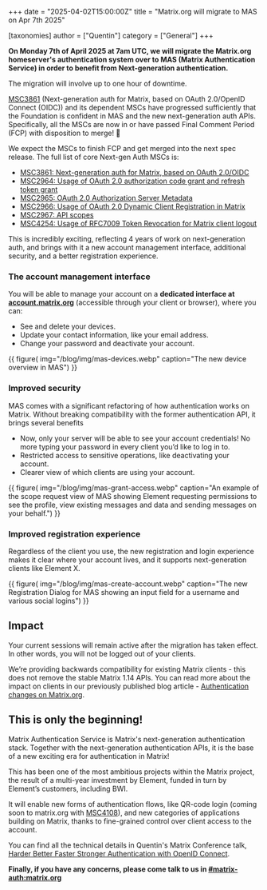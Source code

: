 +++
date = "2025-04-02T15:00:00Z"
title = "Matrix.org will migrate to MAS on Apr 7th 2025"

[taxonomies]
author = ["Quentin"]
category = ["General"]
+++

**On Monday 7th of April 2025 at 7am UTC, we will migrate the Matrix.org homeserver's authentication system over to MAS (Matrix Authentication Service) in order to benefit from Next-generation authentication.**

The migration will involve up to one hour of downtime.

[MSC3861](https://github.com/matrix-org/matrix-spec-proposals/pull/3861) (Next-generation auth for Matrix, based on OAuth 2.0/OpenID Connect (OIDC)) and its dependent MSCs have progressed sufficiently that the Foundation is confident in MAS and the new next-generation auth APIs. Specifically, all the MSCs are now in or have passed Final Comment Period (FCP) with disposition to merge! 🎉

We expect the MSCs to finish FCP and get merged into the next spec release. The full list of core Next-gen Auth MSCs is:

* [MSC3861: Next-generation auth for Matrix, based on OAuth 2.0/OIDC](https://github.com/matrix-org/matrix-spec-proposals/pull/3861)
* [MSC2964: Usage of OAuth 2.0 authorization code grant and refresh token grant](https://github.com/matrix-org/matrix-spec-proposals/pull/2964)
* [MSC2965: OAuth 2.0 Authorization Server Metadata](https://github.com/matrix-org/matrix-spec-proposals/pull/2965)
* [MSC2966: Usage of OAuth 2.0 Dynamic Client Registration in Matrix](https://github.com/matrix-org/matrix-spec-proposals/pull/2966)
* [MSC2967: API scopes](https://github.com/matrix-org/matrix-spec-proposals/pull/2967)
* [MSC4254: Usage of RFC7009 Token Revocation for Matrix client logout](https://github.com/matrix-org/matrix-spec-proposals/pull/4254)

This is incredibly exciting, reflecting 4 years of work on next-generation auth, and brings with it a new account management interface, additional security, and a better registration experience.

<!-- more -->

### The account management interface

You will be able to manage your account on a **dedicated interface at [account.matrix.org](https://account.matrix.org)** (accessible through your client or browser), where you can:

* See and delete your devices.
* Update your contact information, like your email address.
* Change your password and deactivate your account.

{{ figure(
    img="/blog/img/mas-devices.webp"
    caption="The new device overview in MAS")
}}

### Improved security

MAS comes with a significant refactoring of how authentication works on Matrix. Without breaking compatibility with the former authentication API, it brings several benefits

* Now, only your server will be able to see your account credentials! No more typing your password in every client you’d like to log in to.
* Restricted access to sensitive operations, like deactivating your account.
* Clearer view of which clients are using your account.

{{ figure(
    img="/blog/img/mas-grant-access.webp"
    caption="An example of the scope request view of MAS showing Element requesting permissions to see the profile, view existing messages and data and sending messages on your behalf.")
}}

### Improved registration experience

Regardless of the client you use, the new registration and login experience makes it clear where your account lives, and it supports next-generation clients like Element X.

{{ figure(
    img="/blog/img/mas-create-account.webp"
    caption="The new Registration Dialog for MAS showing an input field for a username and various social logins")
}}

## Impact

Your current sessions will remain active after the migration has taken effect. In other words, you will not be logged out of your clients.

We’re providing backwards compatibility for existing Matrix clients - this does not remove the stable Matrix 1.14 APIs. You can read more about the impact on clients in our previously published blog article - [Authentication changes on Matrix.org](https://matrix.org/blog/2025/01/06/authentication-changes/).

## This is only the beginning!

Matrix Authentication Service is Matrix's next-generation authentication stack. Together with the next-generation authentication APIs, it is the base of a new exciting era for authentication in Matrix!

This has been one of the most ambitious projects within the Matrix project, the result of a multi-year investment by Element, funded in turn by Element’s customers, including BWI.

It will enable new forms of authentication flows, like QR-code login (coming soon to matrix.org with [MSC4108](https://github.com/matrix-org/matrix-spec-proposals/pull/4108)), and new categories of applications building on Matrix, thanks to fine-grained control over client access to the account.

You can find all the technical details in Quentin's Matrix Conference talk, [Harder Better Faster Stronger Authentication with OpenID Connect](https://www.youtube.com/watch?v=wOW8keNafdE).

**Finally, if you have any concerns, please come talk to us in [#matrix-auth:matrix.org](https://matrix.to/#/#matrix-auth:matrix.org)**
